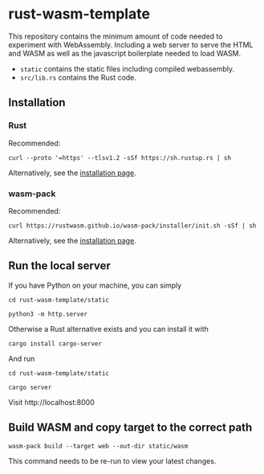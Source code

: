 # rust-wasm-template

This repository contains the minimum amount of code needed to experiment with WebAssembly. Including a web server to serve the HTML and WASM as well as the javascript boilerplate needed to load WASM.

- `static` contains the static files including compiled webassembly.
- `src/lib.rs` contains the Rust code.

## Installation

### Rust

Recommended:
```
curl --proto '=https' --tlsv1.2 -sSf https://sh.rustup.rs | sh
```

Alternatively, see the [installation page](https://www.rust-lang.org/tools/install).

### wasm-pack

Recommended:
```
curl https://rustwasm.github.io/wasm-pack/installer/init.sh -sSf | sh
```

Alternatively, see the [installation page](https://rustwasm.github.io/wasm-pack/installer/).

## Run the local server

If you have Python on your machine, you can simply

```
cd rust-wasm-template/static

python3 -m http.server
```

Otherwise a Rust alternative exists and you can install it with

```
cargo install cargo-server
```

And run

```
cd rust-wasm-template/static

cargo server
```

Visit http://localhost:8000

## Build WASM and copy target to the correct path

```
wasm-pack build --target web --out-dir static/wasm                                     
```

This command needs to be re-run to view your latest changes.
